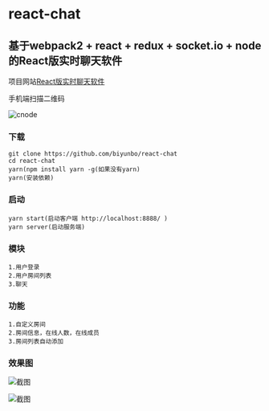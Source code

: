 # react-chat

## 基于webpack2 + react + redux + socket.io + node 的React版实时聊天软件

项目网站[React版实时聊天软件](http://chat.byb224.top)

手机端扫描二维码

![cnode](https://github.com/biyunbo/react-cnode/raw/master/show/chat.png)

### 下载

```
git clone https://github.com/biyunbo/react-chat
cd react-chat
yarn(npm install yarn -g(如果没有yarn)
yarn(安装依赖)
```

### 启动

```
yarn start(启动客户端 http://localhost:8888/ )
yarn server(启动服务端)
```

### 模块

```
1.用户登录
2.用户房间列表
3.聊天
```

### 功能

```
1.自定义房间
2.房间信息，在线人数，在线成员
3.房间列表自动添加
```

### 效果图

![截图](https://github.com/biyunbo/react-chat/raw/master/show/denglu.gif)

![截图](https://github.com/biyunbo/react-chat/raw/master/show/fangjian.gif)



